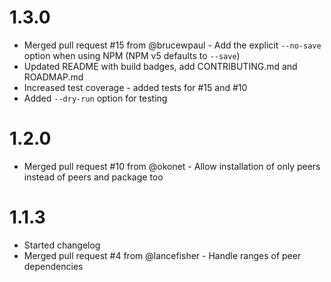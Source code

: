 # 1.3.0
* Merged pull request #15 from @brucewpaul - Add the explicit `--no-save` option when using NPM (NPM v5 defaults to `--save`)
* Updated README with build badges, add CONTRIBUTING.md and ROADMAP.md
* Increased test coverage - added tests for #15 and #10
* Added `--dry-run` option for testing

# 1.2.0
* Merged pull request #10 from @okonet - Allow installation of only peers instead of peers and package too

# 1.1.3
* Started changelog
* Merged pull request #4 from @lancefisher - Handle ranges of peer dependencies
